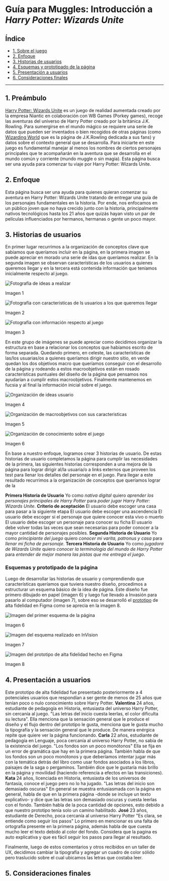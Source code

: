# Guía para Muggles: Introducción a *Harry Potter: Wizards Unite* 

## Índice

* [1. Sobre el juego](#1-sobre-el-juego)
* [2. Enfoque](#2-enfoque)
* [3. Historias de usuarios](#3-historias-de-usuarios)
* [4. Esquemas y prototipado de la página](#4-esquema-y-prototipado-de-la-pagina)
* [5. Presentación a usuarios](#5-presentacion-a-usuarios)
* [6. Consideraciones finales](#6-consideraciones-finales)

***

## 1. Preámbulo
[Harry Potter: Wizards Unite](https://www.harrypotterwizardsunite.com/es/) es un juego de realidad 
aumentada creado por la empresa Niantic en colaboración con WB Games (Porkey games), recoge las 
aventuras del universo de Harry Potter creado por la británica J.K. Rowling. 
Para sumergirse en el mundo mágico se requiere una serie de datos que pueden ser inventados o bien
recogidos de otras páginas (como [Wizarding World](https://www.wizardingworld.com/) que es la página de J.K.Rowling dedicada a sus fans)
y datos sobre el contexto general que se desarrolla.
Para iniciarte en este juego es fundamental manejar al menos los nombres de ciertos personajes principales
que te acompañarán en la aventura que se desarrolla en el mundo común y corriente (mundo muggle o sin magia).
Esta página busca ser una ayuda para comenzar tu viaje por Harry Potter: Wizards Unite.

## 2. Enfoque

Esta página busca ser una ayuda para quienes quieran comenzar su aventura en Harry Potter: Wizards Unite
tratando de entregar una guía de los personajes fundamentales en la historia.
Por ende, nos enfocamos en un público joven que no haya crecido junto con la historia, principalmente nativos
tecnológicos hasta los 21 años que quizás hayan visto un par de películas influenciados por hermanos, hermanas o 
gente un poco mayor.


## 3. Historias de usuarios

En primer lugar recurrimos a la organización de conceptos clave que sabíamos que queríamos incluir en la página,
en la primera imagen se puede apreciar en morado una serie de idas que queríamos realizar. En la segunda imagen 
se observan características de los usuarios a quienes queremos llegar y en la tercera está contenida información
que teníamos inicialmente respecto al juego.

![Fotografía de ideas a realizar](https://i.imgur.com/orMj8AX.jpg)

Imagen 1


![Fotografía con caracteristicas de ls usuarios a los que queremos llegar](https://i.imgur.com/2lilwKL.jpg)

Imagen 2


![Fotografía con información respecto al juego](https://i.imgur.com/amXEc9g.jpg)

Imagen 3



En este grupo de imágenes se puede apreciar como decidimos organizar la estructura en base a relacionar los conceptos
que habíamos escrito de forma separada. Quedando primero, en celeste, las características de las/los usuarias/os a quienes queríamos
dirigir nuestro sitio, en verde quedan los dos objetivos macro que queríamos conseguir con el desarrollo de la página
y rodeando a estos macroobjetivos están en rosado características puntuales del diseño de la página que pensamos nos 
ayudarían a cumplir estos macroobjetivos. Finalmente mantenemos en fucsia y al final la información inicial sobre el juego.

![Organización de ideas usuario](https://i.imgur.com/s9mn1q9.jpg)

Imagen 4


![Organización de macroobjetivos con sus caracteristicas](https://i.imgur.com/qjVGg5p.jpg)

Imagen 5


![Organización de conocimiento sobre el juego](https://i.imgur.com/ix5R0Oa.jpg)

Imagen 6



En base a nuestro enfoque, logramos crear 3 historias de usuario. De estas historias de usuario completamos
la página para cumplir las necesidades de la primera, las siguientes historias corresponden a una mejora de la 
página para lograr dirigir al/la usuaria/o a links externos que proveen los test para llenar los detalles del 
personaje en el juego.
Para llegar a este resultado recurrimos a la organización de conceptos que queríamos lograr de la

  **Primera Historia de Usuario**
Yo como *nativa digital* quiero *aprender los personajes principales de Harry Potter* para *poder jugar
Harry Potter: Wizards Unite*.
      **Criterio de aceptación**
El usuario debe escoger una casa para pasar a la siguiente etapa
El usuario debe escoger una ascendencia 
El usuario debe escoger si el personaje que quiere conocer esta vivo o muerto
El usuario debe escoger un personaje para conocer su ficha 
El usuario debe volver todas las veces que sean necesarias para poder conocer a la mayor cantidad de personajes posibles.
  **Segunda Historia de Usuario**
Yo como *principiante del juego* quiero *conocer mi varita, patronus y casa* para *llenar mi ficha de personaje*.
  **Tercera Historia de Usuario**
Yo como *jugadora de Wizards Unite* quiero *conocer la terminología del mundo de Harry Potter* para *entender
de mejor manera las pistas que me entrega el juego*.



### Esquemas y prototipado de la página

Luego de desarrollar las historias de usuario y comprendiendo que características queríamos que tuviera nuestro
diseño, procedimos a estructurar un esquema básico de la idea de página. Este diseño fue primero dibujado en papel
(imagen 6) y luego fue llevado a Invasión para pasarlo al computador (imagen 7), sobre eso se desarrolló el [prototipo](https://www.figma.com/proto/POEjUUgCgfa2MaTLh3TzjS/Untitled?node-id=1%3A2&scaling=scale-down)
de alta fidelidad en Figma como se aprecia en la imagen 8. 

![Imagen del primer esquema de la página](https://i.imgur.com/eQvgDxa.jpg)

Imagen 6


![Imagen del esquema realizado en InVision](https://i.imgur.com/1UYhQRN.jpg)

Imagen 7


![Imagen del prototipo de alta fidelidad hecho en Figma](https://i.imgur.com/3LwpahL.jpg)

Imagen 8



## 4. Presentación a usuarios


Este prototipo de alta fidelidad fue presentado posteriormente a 4 potenciales usuarios que respondían a ser gente
de menos de 25 años que tenían poco o nulo conocimiento sobre Harry Potter.
      **Valentina**
        24 años, estudiante de pedagogía en Historia, entusiasta del universo Harry Potter, sin cercanía al juego.
        "Las letras del inicio cuesta leerlas, el color dificulta su lectura". 
       Ella menciona que la sensación general que le produce el diseño y el flujo dentro del prototipo le gusta,
       menciona que le gusta mucho la tipografía y la sensación general que le produce. De manera enérgica repite
       que quiere ver la página funcionando.
        **Carla**
        22 años, estudiante de pedagogía en Lenguaje, poca cercanía al universo Harry Potter, no sabía de la existencia del juego.
        "Los fondos son un poco monótonos"
       Ella se fija en un error de gramática que hay en la primera página. También habla de que los fondos son un poco
       monótonos y que deberíamos intentar jugar más con la temática detrás del libro como usar fondos asociados a los
       libros, paisajes de la saga o pergaminos. También dice que le gustaría más brillo en la página y movilidad (haciendo
       referencia a efectos en las transiciones).
       **Kata**
        24 años, licenciada en Historia, entusiasta de los universos de fantasía, conoce el juego pero no lo ha jugado.
        "Las letras del inicio son demasiado oscuras"
       En general se muestra entusiasmada con la página en general, habla de que en la primera página -donde se incluye un
       texto explicativo- y dice que las letras son demasiado oscuras y cuesta leerlas con el fondo. También habla de la
       poca cantidad de opciones, esto debido a que nuestro prototipo tenía solo un camino habilitado.
       **José**
        23 años, estudiante de Derecho, poca cercanía al universo Harry Potter
        "Es clara, se entiende como seguir los pasos"
       Lo primero en mencionar es una falta de ortografía presente en la primera página, además habla de que cuesta mucho
       leer el texto debido al color del fondo. Considera que la pagina es auto explicativa y que es fácil seguir los pasos
       para llegar al resultado. 

Finalmente, luego de estos comentarios y otros recibidos en un taller de UX, decidimos cambiar la tipografía y agregar un 
cuadro de color sólido pero traslucido sobre el cual ubicamos las letras que costaba leer.


## 5. Consideraciones finales

